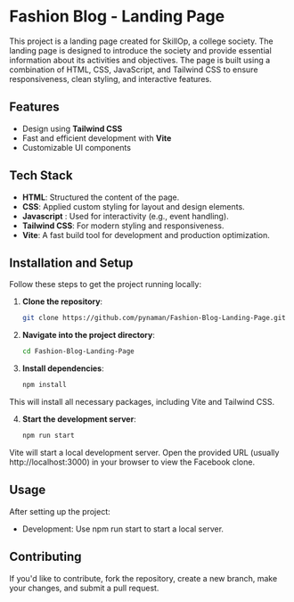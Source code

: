 # Fashion Blog - Landing Page

This project is a landing page created for SkillOp, a college society. The landing page is designed to introduce the society and provide essential information about its activities and objectives. The page is built using a combination of HTML, CSS, JavaScript, and Tailwind CSS to ensure responsiveness, clean styling, and interactive features.

## Features

- Design using **Tailwind CSS**
- Fast and efficient development with **Vite**
- Customizable UI components

## Tech Stack

- **HTML**: Structured the content of the page.
- **CSS**: Applied custom styling for layout and design elements.
- **Javascript** : Used for interactivity (e.g., event handling).
- **Tailwind CSS**: For modern styling and responsiveness.
- **Vite**: A fast build tool for development and production optimization.

## Installation and Setup

Follow these steps to get the project running locally:

1. **Clone the repository**:

   ```bash
   git clone https://github.com/pynaman/Fashion-Blog-Landing-Page.git

2. **Navigate into the project directory**:

    ```bash
    cd Fashion-Blog-Landing-Page

3. **Install dependencies**:

    ```bash
    npm install
This will install all necessary packages, including Vite and Tailwind CSS.

4. **Start the development server**:

    ```bash
    npm run start
Vite will start a local development server. Open the provided URL (usually http://localhost:3000) in your browser to view the Facebook clone.


## Usage
After setting up the project:

- Development: Use npm run start to start a local server.


## Contributing
If you'd like to contribute, fork the repository, create a new branch, make your changes, and submit a pull request.